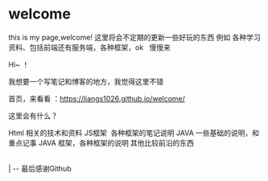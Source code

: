 # welcome
this  is my page,welcome! 
这里将会不定期的更新一些好玩的东西
例如 各种学习资料、包括前端还有服务端，各种框架，ok  
慢慢来

Hi~ ！

我想要一个写笔记和博客的地方，我觉得这里不错

首页，来看看 ：https://liangs1026.github.io/welcome/

这里会有什么？


Html 相关的技术和资料
JS框架  各种框架的笔记说明 
JAVA 一些基础的说明，和重点记事
JAVA 框架，各种框架的说明
其他比较前沿的东西

                                                                                        
                                                                                                             | -- 最后感谢Github
